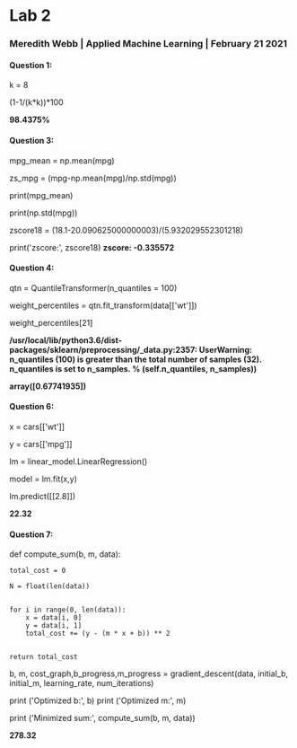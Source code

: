 # Lab 2
### Meredith Webb | Applied Machine Learning | February 21 2021 
#### Question 1: 
k = 8 

(1-1/(k*k))*100

**98.4375%**

#### Question 3: 
mpg_mean = np.mean(mpg)

zs_mpg = (mpg-np.mean(mpg)/np.std(mpg))

print(mpg_mean)

print(np.std(mpg))

zscore18 = (18.1-20.090625000000003)/(5.932029552301218)

print('zscore:', zscore18)
**zscore: -0.335572**
  
#### Question 4: 
qtn = QuantileTransformer(n_quantiles = 100)

weight_percentiles = qtn.fit_transform(data[['wt']])

weight_percentiles[21]

  **/usr/local/lib/python3.6/dist-packages/sklearn/preprocessing/_data.py:2357: UserWarning: n_quantiles (100) is greater than the total number of samples (32). n_quantiles is set to n_samples.
    % (self.n_quantiles, n_samples))**
    
  **array([0.67741935])**
  
#### Question 6:

x = cars[['wt']]

y = cars[['mpg']]

lm = linear_model.LinearRegression()

model = lm.fit(x,y)

lm.predict([[2.8]])

**22.32** 

#### Question 7: 
def compute_sum(b, m, data):

    total_cost = 0
    
    N = float(len(data))
    

    for i in range(0, len(data)):
        x = data[i, 0]
        y = data[i, 1]
        total_cost += (y - (m * x + b)) ** 2
        

    return total_cost 
    
b, m, cost_graph,b_progress,m_progress = gradient_descent(data, initial_b, initial_m, learning_rate, num_iterations)

print ('Optimized b:', b)
print ('Optimized m:', m)

print ('Minimized sum:', compute_sum(b, m, data))

**278.32**
    

